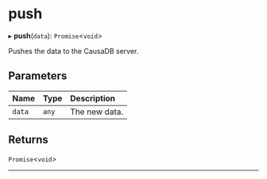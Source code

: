 # push


▸ **push**(`data`): `Promise`\<`void`\>

Pushes the data to the CausaDB server.

## Parameters

| Name | Type | Description |
| :------ | :------ | :------ |
| `data` | `any` | The new data. |

## Returns

`Promise`\<`void`\>

___
